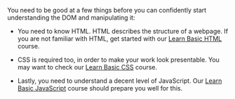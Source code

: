 You need to be good at a few things
before you can confidently
start understanding the DOM and
manipulating it:

- You need to know HTML.
HTML describes the structure
of a webpage.
If you are not familiar with HTML,
get started with our [Learn Basic HTML](https://academy.bigbinary.com/learn-basic-html)
course.

- CSS is required too, in order
to make your work
look presentable.
You may want to check our
[Learn Basic CSS](https://academy.bigbinary.com/learn-basic-css)
course.


- Lastly, you need to understand
a decent level of JavaScript.
Our
[Learn Basic JavaScript](https://academy.bigbinary.com/learn-basic-javascript)
course should prepare you well for this.
